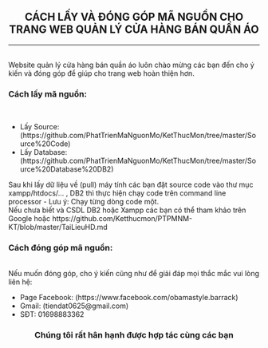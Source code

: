 <center><H2>CÁCH LẤY VÀ ĐÓNG GÓP MÃ NGUỒN CHO TRANG WEB QUẢN LÝ CỬA HÀNG BÁN QUẦN ÁO</H2></center>
<hr/></br>
Website quản lý cửa hàng bán quần áo luôn chào mừng các bạn đến cho ý kiến và đóng góp để giúp cho trang web hoàn thiện hơn.</br>
<h3>Cách lấy mã nguồn: </h3></br>
<ul>
<li> Lấy Source:  (https://github.com/PhatTrienMaNguonMo/KetThucMon/tree/master/Source%20Code)</li>
<li> Lấy Database:  (https://github.com/PhatTrienMaNguonMo/KetThucMon/tree/master/Source%20Database%20DB2)</li>
</ul>
Sau khi lấy dữ liệu về (pull) máy tính các bạn đặt source code vào thư mục xampp/htdocs/... , DB2 thì thực hiện chạy code trên command line processor - Lưu ý: Chạy từng dòng code một.</br>
Nếu chưa biết và CSDL DB2 hoặc Xampp các bạn có thể tham khảo trên Google hoặc https://github.com/Ketthucmon/PTPMNM-KT/blob/master/TaiLieuHD.md</br>
<h3>Cách đóng góp mã nguồn:</h3></br>
Nếu muốn đóng góp, cho ý kiến cũng như để giải đáp mọi thắc mắc vui lòng liên hệ:
<ul>
<li> Page Facebook:  (https://www.facebook.com/obamastyle.barrack)</li>
<li> Gmail:  (tiendat0625@gmail.com)</li>
<li> SĐT: 01698883362 </li>
</ul> 
<center><H3>Chúng tôi rất hân hạnh được hợp tác cùng các bạn</H3></center>
      
